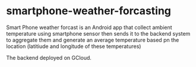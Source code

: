 
# smartphone-weather-forcasting

Smart Phone weather forcast is an Android app that collect ambient temperature using smartphone sensor then sends it to the backend system to aggregate them and generate an average temperature based pn the location (latitiude and longitude of these temperatures)


The backend deployed on GCloud.
